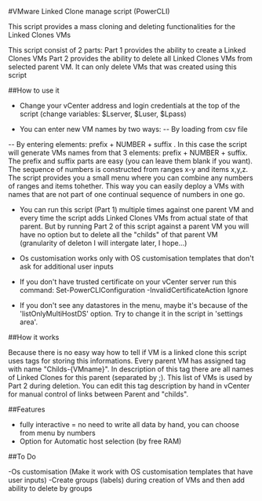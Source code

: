 #VMware Linked Clone manage script (PowerCLI)

This script provides a mass cloning and deleting functionalities for the Linked Clones VMs

This script consist of 2 parts:
Part 1 provides the ability to create a Linked Clones VMs
Part 2 provides the ability to delete all Linked Clones VMs from selected parent VM. It can only delete VMs that was created using this script

##How to use it

- Change your vCenter address and login credentials at the top of the script
(change variables: $Lserver, $Luser, $Lpass)


- You can enter new VM names by two ways: 
-- By loading from csv file 

-- By entering elements: prefix + NUMBER + suffix . In this case the script will generate VMs names from that 3 elements: prefix + NUMBER + suffix. The prefix and suffix parts are easy (you can leave them blank if you want). The sequence of numbers is constructed from ranges x-y and items x,y,z. The script provides you a small menu where you can combine any numbers of ranges and items tohether. This way you can easily deploy a VMs with names that are not part of one continual sequence of numbers in one go.

- You can run this script (Part 1) multiple times against one parent VM and every time the script adds Linked Clones VMs from actual state of that parent.
But by running Part 2 of this script against a parent VM you will have no option but to delete all the "childs" of that parent VM (granularity of deleton I will intergate later, I hope...)

- Os customisation works only with OS customisation templates that don't ask for additional user inputs

- If you don't have trusted certificate on your vCenter server run this command:
Set-PowerCLIConfiguration -InvalidCertificateAction Ignore

- If you don't see any datastores in the menu, maybe it's because of the 'listOnlyMultiHostDS' option. Try to change it in the script in 'settings area'.

##How it works

Because there is no easy way how to tell if VM is a linked clone this script uses tags for storing this informations.
Every parent VM has assigned tag with name "Childs-{VMname}". In description of this tag there are all names of Linked Clones for this parent (separated by ;). This list of VMs is used by Part 2 during deletion. You can edit this tag description by hand in vCenter for manual control of links between Parent and "childs".


##Features

- fully interactive = no need to write all data by hand, you can choose from menu by numbers
- Option for Automatic host selection (by free RAM)

##To Do

-Os customisation (Make it work with OS customisation templates that have user inputs)
-Create groups (labels) during creation of VMs and then add ability to delete by groups